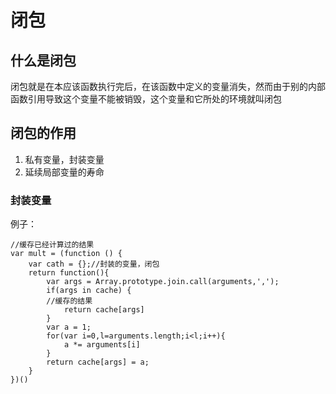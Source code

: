 # 闭包
## 什么是闭包
闭包就是在本应该函数执行完后，在该函数中定义的变量消失，然而由于别的内部函数引用导致这个变量不能被销毁，这个变量和它所处的环境就叫闭包
## 闭包的作用
1. 私有变量，封装变量
2. 延续局部变量的寿命
### 封装变量

例子：

    //缓存已经计算过的结果
    var mult = (function () {
        var cath = {};//封装的变量，闭包
        return function(){
            var args = Array.prototype.join.call(arguments,',');
            if(args in cache) {
            //缓存的结果
                return cache[args]
            }
            var a = 1;
            for(var i=0,l=arguments.length;i<l;i++){
                a *= arguments[i]
            }
            return cache[args] = a;
        }
    })()